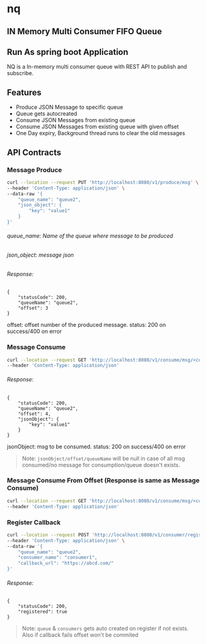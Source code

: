 # nq
## IN Memory Multi Consumer FIFO Queue

## Run As spring boot Application

NQ is a In-memory multi consumer queue with REST API to publish and subscribe.

## Features

- Produce JSON Message to specific queue
- Queue gets autocreated
- Consume JSON Messages from existing queue
- Consume JSON Messages from existing queue with given offset
- One Day expiry, Background thread runs to clear the old messages

## API Contracts

### Message Produce 
```sh
curl --location --request PUT 'http://localhost:8080/v1/produce/msg' \
--header 'Content-Type: application/json' \
--data-raw '{
    "queue_name": "queue2",
    "json_object": {
        "key": "value1"
    }
}'
```
###### queue_name: Name of the queue where message to be produced
###### json_object: message json

###### Response:
```
{
    "statusCode": 200,
    "queueName": "queue2",
    "offset": 3
}
```
offset: offset number of the produced message.
status: 200 on success/400 on error

### Message Consume 
```sh
curl --location --request GET 'http://localhost:8080/v1/consume/msg/<consumer_name>/<queue_name>' \
--header 'Content-Type: application/json'
```
###### Response:
```
{
    "statusCode": 200,
    "queueName": "queue2",
    "offset": 4,
    "jsonObject": {
        "key": "value1"
    }
}
```
jsonObject: msg to be consumed. 
status: 200 on success/400 on error

> Note: `jsonObject/offset/queueName` will be null in case of all msg consumed/no message for consumption/queue doesn't exists.

### Message Consume From Offset (Response is same as Message Consume)
```sh
curl --location --request GET 'http://localhost:8080/v1/consume/msg/<consumer_name>/<queue_name>/<offset>' \
--header 'Content-Type: application/json'
```

### Register Callback
```sh
curl --location --request POST 'http://localhost:8080/v1/consumer/register' \
--header 'Content-Type: application/json' \
--data-raw '{
    "queue_name": "queue2",
    "consumer_name": "consumer1",
    "callback_url": "https://abcd.com/"
}'
```
###### Response:
```
{
    "statusCode": 200,
    "registered": true
}
```
> Note: `queue` & `consumers` gets auto created on register if not exists. Also if callback fails offset won't be commited


